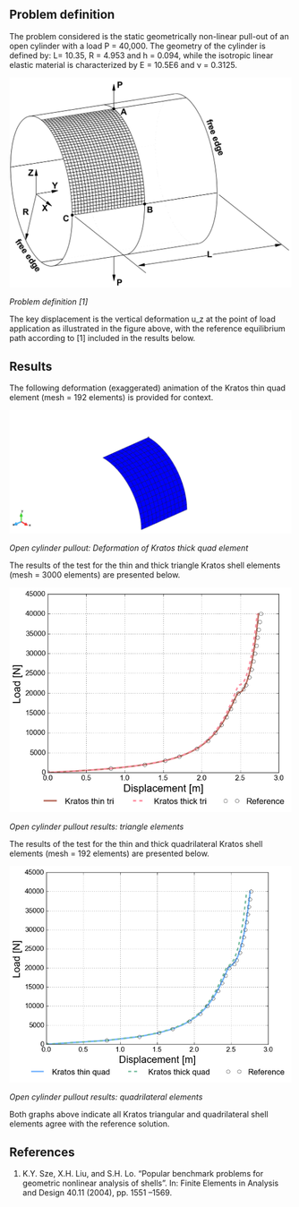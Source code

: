 ## Problem definition
The problem considered is the static geometrically non-linear pull-out of an open cylinder with a load P = 40,000. The geometry of the cylinder is defined by: L= 10.35, R = 4.953 and h = 0.094, while the isotropic linear elastic material is characterized by E = 10.5E6 and ν = 0.3125. 

<img src="https://github.com/KratosMultiphysics/Documentation/blob/master/Wiki_files/Application_cases/Open_cylinder_pullout/open_cylinder_pullout_setup.png" width="600">

_Problem definition [1]_

The key displacement is the vertical deformation u_z at the point of load application as illustrated in the figure above, with the reference equilibrium path according to [1] included in the results below. 

## Results
The following deformation (exaggerated) animation of the Kratos thin quad element (mesh = 192 elements) is provided for context.

![Open cylinder pullout animation](https://github.com/KratosMultiphysics/Documentation/blob/master/Wiki_files/Application_cases/Open_cylinder_pullout/open_cylinder_pullout_animation.gif)

_Open cylinder pullout: Deformation of Kratos thick quad element_

The results of the test for the thin and thick triangle Kratos shell elements (mesh = 3000 elements) are presented below.

<img src="https://github.com/KratosMultiphysics/Documentation/blob/master/Wiki_files/Application_cases/Open_cylinder_pullout/Load_displacement_curve_open_cylinder_pullout_tri.png" width="600">

_Open cylinder pullout results: triangle elements_

The results of the test for the thin and thick quadrilateral Kratos shell elements (mesh = 192 elements) are presented below.

<img src="https://github.com/KratosMultiphysics/Documentation/blob/master/Wiki_files/Application_cases/Open_cylinder_pullout/Load_displacement_curve_open_cylinder_pullout_quad.png" width="600">

_Open cylinder pullout results: quadrilateral elements_

Both graphs above indicate all Kratos triangular and quadrilateral shell elements agree with the reference solution. 

## References
1. K.Y. Sze, X.H. Liu, and S.H. Lo. “Popular benchmark problems for geometric nonlinear analysis of shells”. In: Finite Elements in Analysis and Design 40.11 (2004), pp. 1551 –1569.